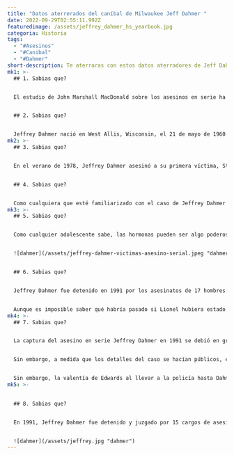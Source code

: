 ```yaml
---
title: "Datos aterrerados del caníbal de Milwaukee Jeff Dahmer "
date: 2022-09-29T02:55:11.992Z
featuredimage: /assets/jeffrey_dahmer_hs_yearbook.jpg
categoria: Historia
tags:
  - "#Asesinos"
  - "#Canibal"
  - "#Dahmer"
short-description: T﻿e aterraras con estos datos aterradores de Jeff Dahmer
mk1: >-
  ## 1﻿. Sabias que?


  El estudio de John Marshall MacDonald sobre los asesinos en serie ha contribuido a arrojar luz sobre la oscura psicología de estos criminales, a menudo misteriosos. Según MacDonald, un asesino en serie suele mostrar ciertos comportamientos o sufrir traumas específicos que despiertan en ellos un "instinto asesino". Entre ellos se encuentran la piromanía, la crueldad hacia los animales y la incontinencia urinaria a la hora de acostarse después de los 5 años. En cuanto a los traumas de la infancia, un asesino en serie suele ser víctima de violencia doméstica y/o abusos sexuales graves. Como dato curioso, Jeffrey Dahmer no mostró ningún rasgo de la tríada de MacDonald, y no sufrió ningún tipo de abuso en su infancia o adolescencia. Aunque Dahmer es una excepción a la regla, el estudio de MacDonald proporciona una valiosa visión de los factores que pueden llevar a alguien por el camino del asesinato y el caos.


  ## 2﻿. Sabias que?


  Jeffrey Dahmer nació en West Allis, Wisconsin, el 21 de mayo de 1960. De niño era tímido y retraído, y le costaba hacer amigos. Cuando estaba en el instituto, Dahmer destacaba como jugador de tenis y también era miembro de la banda del instituto. Después de terminar el instituto, Dahmer se alistó en el ejército, pero fue licenciado tras sólo dos años debido al alcoholismo. Entonces regresó a Wisconsin, donde empezó a consumir alcohol a diario y a mostrar un comportamiento cada vez más errático. En 1978, Dahmer asesinó a su primera víctima y, en los 13 años siguientes, mataría a 17 personas más. En 1991, fue finalmente capturado y condenado a cadena perpetua. Fue asesinado por un compañero de prisión en 1994.
mk2: >-
  ## 3﻿. Sabias que?


  En el verano de 1978, Jeffrey Dahmer asesinó a su primera víctima, Steven Hicks. Menos de un año después, Dahmer se alistó en el ejército y fue enviado a Alemania Occidental para servir como médico especialista. Sin embargo, su alcoholismo le llevó a ser licenciado en 1981. El tiempo que Dahmer pasó en el ejército estuvo marcado por la violencia y el abuso del alcohol. Además de ser licenciado del ejército, Dahmer fue sometido a un consejo de guerra por agresión después de golpear a otro soldado con un bate. A pesar de su historial de violencia, Dahmer pudo evitar la cárcel y en su lugar recibió una baja deshonrosa. Tras dejar el ejército, Dahmer regresó a Estados Unidos y continuó su espiral de alcoholismo y asesinato.


  ## 4﻿. Sabias que?


  Como cualquiera que esté familiarizado con el caso de Jeffrey Dahmer sabe, fue detenido en varias ocasiones antes de ser finalmente acusado de asesinato. En 1981, fue arrestado por conducta ebria y desordenada y pasó 10 días en la cárcel antes de ser liberado con una multa de 60 dólares. Un año más tarde, fue detenido por exhibición indecente tras mostrar sus genitales en el Parque de la Feria Estatal de Wisconsin. En 1986, le volvieron a pillar, esta vez por masturbarse delante de dos menores de 12 años en el río Kinnickinnic. Y en 1988 fue detenido por drogar y abusar sexualmente de un niño de 13 años. Teniendo en cuenta su historial delictivo, quizá no sea sorprendente que Dahmer llegara a cometer un asesinato. Pero no deja de ser trágico que no se haya hecho más para mantenerlo fuera de las calles y alejado de posibles víctimas.
mk3: >-
  ## 5﻿. Sabias que?


  Como cualquier adolescente sabe, las hormonas pueden ser algo poderoso. Para muchos, pueden conducir a fuertes emociones y nuevos deseos. Para Jeffrey Dahmer, llevaron a algo mucho más oscuro. De adolescente, Dahmer se obsesionó con robar y abusar de maniquíes masculinos. Los llevaba a casa, los desnudaba y luego se masturbaba pensando en tener sexo con ellos. La obsesión de Dahmer culminó con el asesinato de su primera víctima, Steven Hicks. Después de matar a Hicks, Dahmer tuvo sexo con el cadáver del hombre antes de desmembrarlo y deshacerse de las partes del cuerpo. En retrospectiva, está claro que la inquietante relación de Dahmer con esos maniquíes fue una señal de advertencia de los horrores que estaban por venir.


  ![dahmer](/assets/jeffrey-dahmer-victimas-asesino-serial.jpeg "dahmer")


  ## 6﻿. Sabias que?


  Jeffrey Dahmer fue detenido en 1991 por los asesinatos de 17 hombres y niños. Tras su detención, su padre, Lionel Dahmer, siempre declaró que se sentía parcialmente culpable del comportamiento atroz de su hijo. Lionel estuvo ausente durante la infancia de Jeffrey, al principio por sus estudios y después por el trabajo. Lionel se culpa a sí mismo porque no estuvo allí para proporcionar orientación y apoyo durante los años de formación de Jeffrey. Es posible que si Lionel hubiera estado presente, Jeffrey no se hubiera convertido en un asesino en serie.


  Aunque es imposible saber qué habría pasado si Lionel hubiera estado presente durante la infancia de Jeffrey, está claro que Lionel siente una inmensa culpa por el papel que desempeñó en la vida de su hijo. Sus sentimientos de culpa son comprensibles, dada la horrible naturaleza de los crímenes de Jeffrey. Es posible que la presencia de Lionel haya cambiado la vida de Jeffrey, pero nunca lo sabremos con certeza. Lo que sí sabemos es que Lionel tiene que vivir con el conocimiento de que no estuvo allí para su hijo cuando más lo necesitaba.
mk4: >-
  ## 7﻿. Sabias que?


  La captura del asesino en serie Jeffrey Dahmer en 1991 se debió en gran parte a su última víctima, Tracy Edwards. Edwards consiguió escapar de las garras de Dahmer y llevó a la policía a su apartamento, donde encontraron pruebas de algunos de los asesinatos más espantosos de la historia de Estados Unidos.


  Sin embargo, a medida que los detalles del caso se hacían públicos, el propio pasado criminal de Edwards salió a la luz. Había sido condenado por agredir sexualmente a una joven antes de la detención de Dahmer. Como resultado, mucha gente se cuestionó si era realmente un héroe o simplemente un asesino que tuvo suerte.


  Sin embargo, la valentía de Edwards al llevar a la policía hasta Dahmer es innegable. Sin su ayuda, ¿quién sabe cuántas vidas más se habrían perdido a manos del Monstruo de Milwaukee? Gracias a Tracy Edwards, por fin se hizo justicia.
mk5: >-
  

  ## 8. Sabias que?


  En 1991, Jeffrey Dahmer fue detenido y juzgado por 15 cargos de asesinato. A pesar de la naturaleza atroz de sus crímenes, Dahmer fue declarado mentalmente sano y enviado a prisión. Sin embargo, también fue analizado por el perfilador criminal Robert K. Ressler, que inspiró la serie Mindhunter. Ressler estuvo de acuerdo en que Dahmer debía ser enviado a prisión, pero también admitió que Dahmer debía permanecer en un hospital psiquiátrico. Esta fascinante mirada a la mente de un asesino proporciona una valiosa visión de la mente de un psicópata. También es un programa de televisión cautivador. Si buscas una serie que te mantenga en vilo, no busques más que Mindhunter.


  ![dahmer](/assets/jeffrey.jpg "dahmer")
---
```

